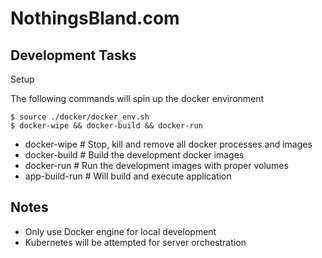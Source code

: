 # NothingsBland.com

## Development Tasks

Setup

The following commands will spin up the docker environment
```
$ source ./docker/docker_env.sh
$ docker-wipe && docker-build && docker-run
```

- docker-wipe   # Stop, kill and remove all docker processes and images
- docker-build  # Build the development docker images
- docker-run    # Run the development images with proper volumes
- app-build-run   # Will build and execute application

## Notes

- Only use Docker engine for local development
- Kubernetes will be attempted for server orchestration